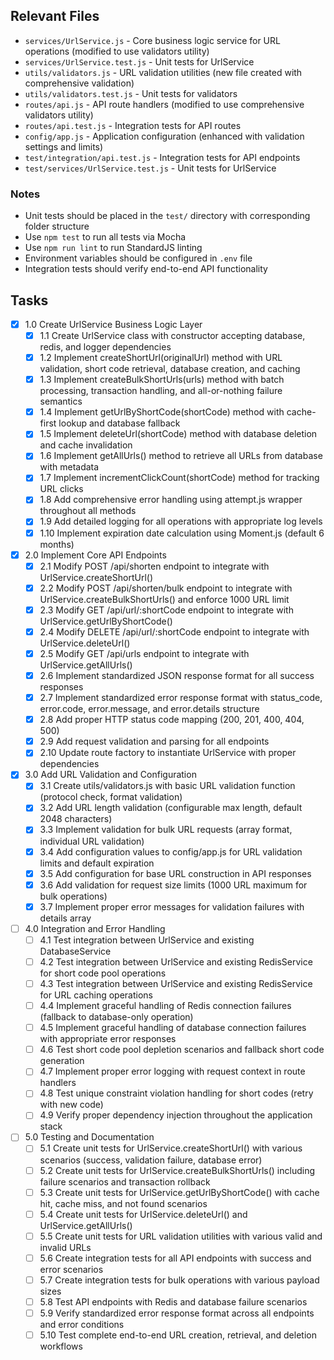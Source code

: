 ## Relevant Files

- `services/UrlService.js` - Core business logic service for URL operations (modified to use validators utility)
- `services/UrlService.test.js` - Unit tests for UrlService
- `utils/validators.js` - URL validation utilities (new file created with comprehensive validation)
- `utils/validators.test.js` - Unit tests for validators
- `routes/api.js` - API route handlers (modified to use comprehensive validators utility)
- `routes/api.test.js` - Integration tests for API routes
- `config/app.js` - Application configuration (enhanced with validation settings and limits)
- `test/integration/api.test.js` - Integration tests for API endpoints
- `test/services/UrlService.test.js` - Unit tests for UrlService

### Notes

- Unit tests should be placed in the `test/` directory with corresponding folder structure
- Use `npm test` to run all tests via Mocha
- Use `npm run lint` to run StandardJS linting
- Environment variables should be configured in `.env` file
- Integration tests should verify end-to-end API functionality

## Tasks

- [x] 1.0 Create UrlService Business Logic Layer
  - [x] 1.1 Create UrlService class with constructor accepting database, redis, and logger dependencies
  - [x] 1.2 Implement createShortUrl(originalUrl) method with URL validation, short code retrieval, database creation, and caching
  - [x] 1.3 Implement createBulkShortUrls(urls) method with batch processing, transaction handling, and all-or-nothing failure semantics
  - [x] 1.4 Implement getUrlByShortCode(shortCode) method with cache-first lookup and database fallback
  - [x] 1.5 Implement deleteUrl(shortCode) method with database deletion and cache invalidation
  - [x] 1.6 Implement getAllUrls() method to retrieve all URLs from database with metadata
  - [x] 1.7 Implement incrementClickCount(shortCode) method for tracking URL clicks
  - [x] 1.8 Add comprehensive error handling using attempt.js wrapper throughout all methods
  - [x] 1.9 Add detailed logging for all operations with appropriate log levels
  - [x] 1.10 Implement expiration date calculation using Moment.js (default 6 months)

- [x] 2.0 Implement Core API Endpoints  
  - [x] 2.1 Modify POST /api/shorten endpoint to integrate with UrlService.createShortUrl()
  - [x] 2.2 Modify POST /api/shorten/bulk endpoint to integrate with UrlService.createBulkShortUrls() and enforce 1000 URL limit
  - [x] 2.3 Modify GET /api/url/:shortCode endpoint to integrate with UrlService.getUrlByShortCode()
  - [x] 2.4 Modify DELETE /api/url/:shortCode endpoint to integrate with UrlService.deleteUrl()
  - [x] 2.5 Modify GET /api/urls endpoint to integrate with UrlService.getAllUrls()
  - [x] 2.6 Implement standardized JSON response format for all success responses
  - [x] 2.7 Implement standardized error response format with status_code, error.code, error.message, and error.details structure
  - [x] 2.8 Add proper HTTP status code mapping (200, 201, 400, 404, 500)
  - [x] 2.9 Add request validation and parsing for all endpoints
  - [x] 2.10 Update route factory to instantiate UrlService with proper dependencies

- [x] 3.0 Add URL Validation and Configuration
  - [x] 3.1 Create utils/validators.js with basic URL validation function (protocol check, format validation)
  - [x] 3.2 Add URL length validation (configurable max length, default 2048 characters)
  - [x] 3.3 Implement validation for bulk URL requests (array format, individual URL validation)
  - [x] 3.4 Add configuration values to config/app.js for URL validation limits and default expiration
  - [x] 3.5 Add configuration for base URL construction in API responses
  - [x] 3.6 Add validation for request size limits (1000 URL maximum for bulk operations)
  - [x] 3.7 Implement proper error messages for validation failures with details array

- [ ] 4.0 Integration and Error Handling
  - [ ] 4.1 Test integration between UrlService and existing DatabaseService
  - [ ] 4.2 Test integration between UrlService and existing RedisService for short code pool operations
  - [ ] 4.3 Test integration between UrlService and existing RedisService for URL caching operations
  - [ ] 4.4 Implement graceful handling of Redis connection failures (fallback to database-only operation)
  - [ ] 4.5 Implement graceful handling of database connection failures with appropriate error responses
  - [ ] 4.6 Test short code pool depletion scenarios and fallback short code generation
  - [ ] 4.7 Implement proper error logging with request context in route handlers
  - [ ] 4.8 Test unique constraint violation handling for short codes (retry with new code)
  - [ ] 4.9 Verify proper dependency injection throughout the application stack

- [ ] 5.0 Testing and Documentation
  - [ ] 5.1 Create unit tests for UrlService.createShortUrl() with various scenarios (success, validation failure, database error)
  - [ ] 5.2 Create unit tests for UrlService.createBulkShortUrls() including failure scenarios and transaction rollback
  - [ ] 5.3 Create unit tests for UrlService.getUrlByShortCode() with cache hit, cache miss, and not found scenarios
  - [ ] 5.4 Create unit tests for UrlService.deleteUrl() and UrlService.getAllUrls()
  - [ ] 5.5 Create unit tests for URL validation utilities with various valid and invalid URLs
  - [ ] 5.6 Create integration tests for all API endpoints with success and error scenarios
  - [ ] 5.7 Create integration tests for bulk operations with various payload sizes
  - [ ] 5.8 Test API endpoints with Redis and database failure scenarios
  - [ ] 5.9 Verify standardized error response format across all endpoints and error conditions
  - [ ] 5.10 Test complete end-to-end URL creation, retrieval, and deletion workflows 